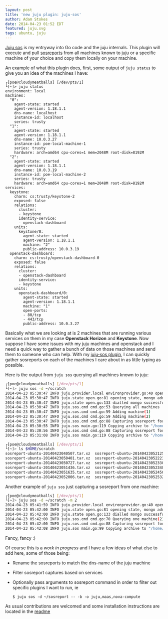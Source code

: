 ```yaml
---
layout: post
title: 'new juju plugin: juju-sos'
author: Adam Stokes
date: 2014-04-23 01:52 EDT
featured: juju.svg
tags: ubuntu, juju
---
```

[Juju sos](https://github.com/battlemidget/juju-sos) is my entryway into Go code and the juju internals. This plugin will execute and pull [sosreports](https://github.com/sosreport/sos) from all machines known to juju or a specific machine of your choice and copy them locally on your machine.

An example of what this plugin does, first, some output of `juju status` to give you an idea of the machines I have:

    ┌[poe@cloudymeatballs] [/dev/pts/1] 
    └[~]> juju status
    environment: local
    machines:
      "0":
        agent-state: started
        agent-version: 1.18.1.1
        dns-name: localhost
        instance-id: localhost
        series: trusty
      "1":
        agent-state: started
        agent-version: 1.18.1.1
        dns-name: 10.0.3.27
        instance-id: poe-local-machine-1
        series: trusty
        hardware: arch=amd64 cpu-cores=1 mem=2048M root-disk=8192M
      "2":
        agent-state: started
        agent-version: 1.18.1.1
        dns-name: 10.0.3.19
        instance-id: poe-local-machine-2
        series: trusty
        hardware: arch=amd64 cpu-cores=1 mem=2048M root-disk=8192M
    services:
      keystone:
        charm: cs:trusty/keystone-2
        exposed: false
        relations:
          cluster:
          - keystone
          identity-service:
          - openstack-dashboard
        units:
          keystone/0:
            agent-state: started
            agent-version: 1.18.1.1
            machine: "2"
            public-address: 10.0.3.19
      openstack-dashboard:
        charm: cs:trusty/openstack-dashboard-0
        exposed: false
        relations:
          cluster:
          - openstack-dashboard
          identity-service:
          - keystone
        units:
          openstack-dashboard/0:
            agent-state: started
            agent-version: 1.18.1.1
            machine: "1"
            open-ports:
            - 80/tcp
            - 443/tcp
            public-address: 10.0.3.27

Basically what we are looking at is 2 machines that are running various services on them in my case **Openstack Horizon** and **Keystone**. Now suppose I have some issues with my juju machines and openstack and I need a quick way to gather a bunch of data on those machines and send them to someone who can help. With my [juju-sos plugin](https://github.com/battlemidget/juju-sos), I can quickly gather sosreports on each of the machines I care about in as little typing as possible.

Here is the output from `juju sos` querying all machines known to juju:

```bash
┌[poe@cloudymeatballs] [/dev/pts/1] 
└[~]> juju sos -d ~/scratch
2014-04-23 05:30:47 INFO juju.provider.local environprovider.go:40 opening environment "local"
2014-04-23 05:30:47 INFO juju.state open.go:81 opening state, mongo addresses: ["10.0.3.1:37017"]; entity ""
2014-04-23 05:30:47 INFO juju.state open.go:133 dialled mongo successfully
2014-04-23 05:30:47 INFO juju.sos.cmd cmd.go:53 Querying all machines
2014-04-23 05:30:47 INFO juju.sos.cmd cmd.go:59 Adding machine(1)
2014-04-23 05:30:47 INFO juju.sos.cmd cmd.go:59 Adding machine(2)
2014-04-23 05:30:47 INFO juju.sos.cmd cmd.go:88 Capturing sosreport for machine 1
2014-04-23 05:30:55 INFO juju.sos main.go:119 Copying archive to "/home/poe/scratch"
2014-04-23 05:30:56 INFO juju.sos.cmd cmd.go:88 Capturing sosreport for machine 2
2014-04-23 05:31:08 INFO juju.sos main.go:119 Copying archive to "/home/poe/scratch"

┌[poe@cloudymeatballs] [/dev/pts/1] 
└[~]> ls $HOME/scratch
sosreport-ubuntu-20140423040507.tar.xz  sosreport-ubuntu-20140423052125.tar.xz  sosreport-ubuntu-20140423052545.tar.xz
sosreport-ubuntu-20140423050401.tar.xz  sosreport-ubuntu-20140423052223.tar.xz  sosreport-ubuntu-20140423052600.tar.xz
sosreport-ubuntu-20140423050727.tar.xz  sosreport-ubuntu-20140423052330.tar.xz  sosreport-ubuntu-20140423052610.tar.xz
sosreport-ubuntu-20140423051436.tar.xz  sosreport-ubuntu-20140423052348.tar.xz  sosreport-ubuntu-20140423053052.tar.xz
sosreport-ubuntu-20140423051635.tar.xz  sosreport-ubuntu-20140423052450.tar.xz  sosreport-ubuntu-20140423053101.tar.xz
sosreport-ubuntu-20140423052006.tar.xz  sosreport-ubuntu-20140423052532.tar.xz
```

Another example of `juju sos` just capturing a sosreport from one machine:

```bash
┌[poe@cloudymeatballs] [/dev/pts/1] 
└[~]> juju sos -d ~/scratch -m 2
2014-04-23 05:41:59 INFO juju.provider.local environprovider.go:40 opening environment "local"
2014-04-23 05:42:00 INFO juju.state open.go:81 opening state, mongo addresses: ["10.0.3.1:37017"]; entity ""
2014-04-23 05:42:00 INFO juju.state open.go:133 dialled mongo successfully
2014-04-23 05:42:00 INFO juju.sos.cmd cmd.go:70 Querying one machine(2)
2014-04-23 05:42:00 INFO juju.sos.cmd cmd.go:88 Capturing sosreport for machine 2
2014-04-23 05:42:08 INFO juju.sos main.go:99 Copying archive to "/home/poe/scratch"
```

Fancy, fancy :)

Of course this is a _work in progress_ and I have a few ideas of what else to add here, some of those being:

*   Rename the sosreports to match the dns-name of the juju machine
*   Filter sosreport captures based on services
*   Optionally pass arguments to sosreport command in order to filter out specific plugins I want to run, ie

    `$ juju sos -d ~/sosreport -- -b -o juju,maas,nova-compute`

As usual contributions are welcomed and some installation instructions are located in the [readme](https://github.com/battlemidget/juju-sos/blob/master/README.md)

